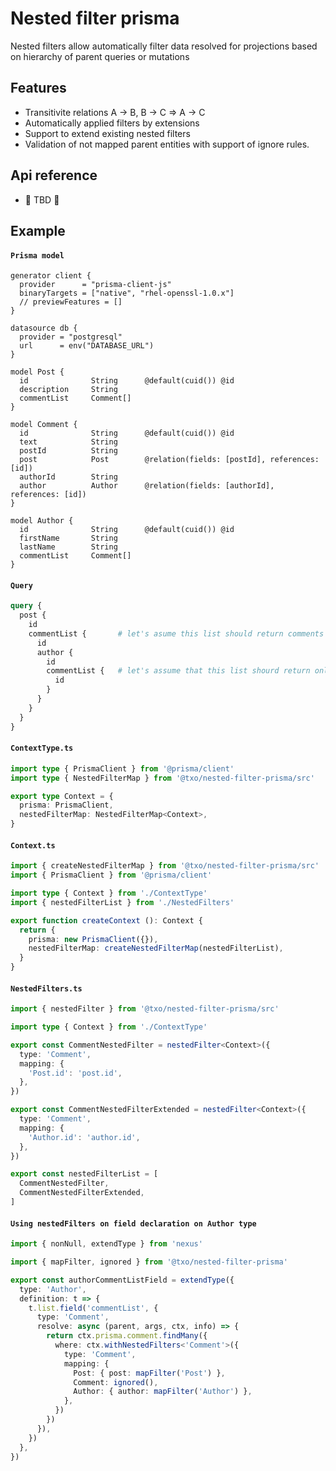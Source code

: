 # Nested filter prisma

Nested filters allow automatically filter data resolved for projections based on hierarchy of parent queries or mutations

## Features

* Transitivite relations A → B, B → C ⇒ A → C
* Automatically applied filters by extensions
* Support to extend existing nested filters
* Validation of not mapped parent entities with support of ignore rules.

## Api reference
* 🍎 TBD 🍎

## Example

#### **`Prisma model`**
```prisma:prisma/schema.prisma
generator client {
  provider      = "prisma-client-js"
  binaryTargets = ["native", "rhel-openssl-1.0.x"]
  // previewFeatures = []
}

datasource db {
  provider = "postgresql"
  url      = env("DATABASE_URL")
}

model Post {
  id              String      @default(cuid()) @id
  description     String
  commentList     Comment[]
}

model Comment {
  id              String      @default(cuid()) @id
  text            String
  postId          String
  post            Post        @relation(fields: [postId], references: [id])
  authorId        String
  author          Author      @relation(fields: [authorId], references: [id])
}

model Author {
  id              String      @default(cuid()) @id
  firstName       String
  lastName        String
  commentList     Comment[]
}

```

#### **`Query`**
```graphql
query {
  post {
    id
    commentList {       # let's asume this list should return comments that belong to post above
      id
      author {
        id
        commentList {   # let's assume that this list shourd return only comments that belong to post and author above
          id
        }
      }
    }
  }
}
```

#### **`ContextType.ts`**
```typescript:example/ContextType.ts [7]
import type { PrismaClient } from '@prisma/client'
import type { NestedFilterMap } from '@txo/nested-filter-prisma/src'

export type Context = {
  prisma: PrismaClient,
  nestedFilterMap: NestedFilterMap<Context>,
}

```

#### **`Context.ts`**
```typescript:example/Context.ts [7]
import { createNestedFilterMap } from '@txo/nested-filter-prisma/src'
import { PrismaClient } from '@prisma/client'

import type { Context } from './ContextType'
import { nestedFilterList } from './NestedFilters'

export function createContext (): Context {
  return {
    prisma: new PrismaClient({}),
    nestedFilterMap: createNestedFilterMap(nestedFilterList),
  }
}

```

#### **`NestedFilters.ts`**
```typescript:example/NestedFilters.ts [7]
import { nestedFilter } from '@txo/nested-filter-prisma/src'

import type { Context } from './ContextType'

export const CommentNestedFilter = nestedFilter<Context>({
  type: 'Comment',
  mapping: {
    'Post.id': 'post.id',
  },
})

export const CommentNestedFilterExtended = nestedFilter<Context>({
  type: 'Comment',
  mapping: {
    'Author.id': 'author.id',
  },
})

export const nestedFilterList = [
  CommentNestedFilter,
  CommentNestedFilterExtended,
]

```

#### **`Using nestedFilters on field declaration on Author type`**
```typescript
import { nonNull, extendType } from 'nexus'

import { mapFilter, ignored } from '@txo/nested-filter-prisma'

export const authorCommentListField = extendType({
  type: 'Author',
  definition: t => {
    t.list.field('commentList', {
      type: 'Comment',
      resolve: async (parent, args, ctx, info) => {
        return ctx.prisma.comment.findMany({
          where: ctx.withNestedFilters<'Comment'>({
            type: 'Comment',
            mapping: {
              Post: { post: mapFilter('Post') },
              Comment: ignored(),
              Author: { author: mapFilter('Author') },
            },
          })
        })
      }),
    })
  },
})
```
